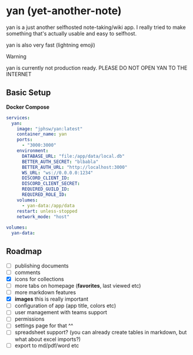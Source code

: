 # yan (yet-another-note)

yan is a just another selfhosted note-taking/wiki app. I really tried to make something that's actually usable and easy to selfhost. 

yan is also very fast (lightning emoji)

> [!WARNING]
> yan is currently not production ready. PLEASE DO NOT OPEN YAN TO THE INTERNET

## Basic Setup

**Docker Compose**

```yaml
services:
  yan:
    image: "jphsw/yan:latest"
    container_name: yan
    ports:
      - "3000:3000"
    environment:
      DATABASE_URL: "file:/app/data/local.db" 
      BETTER_AUTH_SECRET: "blbabla"
      BETTER_AUTH_URL: "http://localhost:3000"
      WS_URL: "ws://0.0.0.0:1234"
      DISCORD_CLIENT_ID: 
      DISCORD_CLIENT_SECRET: 
      REQUIRED_GUILD_ID: 
      REQUIRED_ROLE_ID: 
    volumes:
      - yan-data:/app/data
    restart: unless-stopped
    network_mode: "host"
    
volumes:
  yan-data:
```

## Roadmap
- [ ] publishing documents
- [ ] comments
- [x] icons for collections
- [ ] more tabs on homepage (**favorites**, last viewed etc)
- [ ] more markdown features
- [x] **images** this is really important
- [ ] configuration of app (app title, colors etc)
- [ ] user management with teams support
- [ ] permissions
- [ ] settings page for that ^^
- [ ] spreadsheet support? (you can already create tables in markdown, but what about excel imports?)
- [ ] export to md/pdf/word etc
